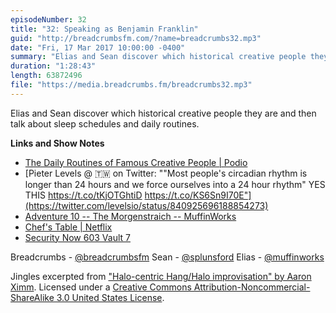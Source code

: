 ```yaml
---
episodeNumber: 32
title: "32: Speaking as Benjamin Franklin"
guid: "http://breadcrumbsfm.com/?name=breadcrumbs32.mp3"
date: "Fri, 17 Mar 2017 10:00:00 -0400"
summary: "Elias and Sean discover which historical creative people they are and then talk about sleep schedules and daily routines."
duration: "1:28:43"
length: 63872496
file: "https://media.breadcrumbs.fm/breadcrumbs32.mp3"
---
```

Elias and Sean discover which historical creative people they are and then talk about sleep schedules and daily routines.

**Links and Show Notes** 
- [The Daily Routines of Famous Creative People | Podio](https://podio.com/site/creative-routines)
- [Pieter Levels @ 🇹🇼 on Twitter: ""Most people's circadian rhythm is longer than 24 hours and we force ourselves into a 24 hour rhythm" YES THIS https://t.co/tKjOTGhtiD https://t.co/KS6Sn9I70E"](https://twitter.com/levelsio/status/840925696188854273)
- [ Adventure 10 -- The Morgenstraich -- MuffinWorks](http://www.muffin.works/blog/2017/03/10/adventure-10-the-morgenstraich/)
- [Chef's Table | Netflix](https://www.netflix.com/title/80007945?s=i)
- [Security Now 603 Vault 7](https://twit.tv/shows/security-now/episodes/603?autostart=false)

Breadcrumbs - [@breadcrumbsfm](https://twitter.com/breadcrumbsfm) Sean - [@splunsford](https://twitter.com/splunsford) Elias - [@muffinworks](https://twitter.com/muffinworks)

Jingles excerpted from [ "Halo-centric Hang/Halo improvisation" by Aaron Ximm](http://freemusicarchive.org/music/aaron_ximm/handpans_and_the_hang/). Licensed under a [Creative Commons Attribution-Noncommercial-ShareAlike 3.0 United States License](http://creativecommons.org/licenses/by-nc-sa/3.0/us/).